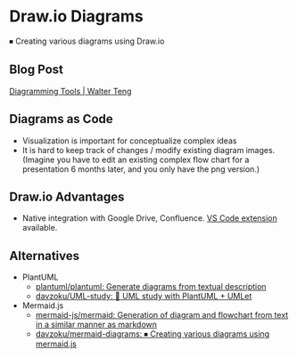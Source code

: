 # Draw.io Diagrams

⏹ Creating various diagrams using Draw.io

## Blog Post

[Diagramming Tools | Walter Teng](https://walterteng.com/diagramming-tools)

## Diagrams as Code

- Visualization is important for conceptualize complex ideas
- It is hard to keep track of changes / modify existing diagram images. (Imagine you have to edit an existing complex flow chart for a presentation 6 months later, and you only have the png version.)

## Draw.io Advantages

- Native integration with Google Drive, Confluence. [VS Code extension](https://marketplace.visualstudio.com/items?itemName=hediet.vscode-drawio) available.

## Alternatives

- PlantUML
  - [plantuml/plantuml: Generate diagrams from textual description](https://github.com/plantuml/plantuml)
  - [davzoku/UML-study: 🌿 UML study with PlantUML + UMLet](https://github.com/davzoku/UML-study)
- Mermaid.js
  - [mermaid-js/mermaid: Generation of diagram and flowchart from text in a similar manner as markdown](https://github.com/mermaid-js/mermaid)
  - [davzoku/mermaid-diagrams: ⏹ Creating various diagrams using mermaid.js](https://github.com/davzoku/mermaid-diagrams)
